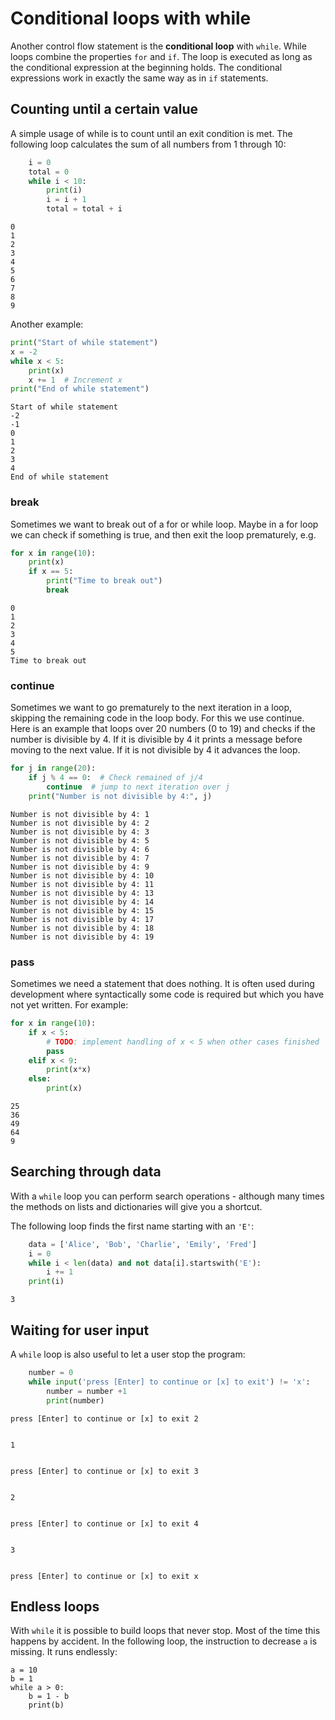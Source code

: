 # Conditional loops with while

Another control flow statement is the **conditional loop** with `while`. While loops combine the properties `for` and `if`. The loop is executed as long as the conditional expression at the beginning holds. The conditional expressions work in exactly the same way as in `if` statements.

## Counting until a certain value

A simple usage of while is to count until an exit condition is met. The following loop calculates the sum of all numbers from 1 through 10:




```python
    i = 0
    total = 0
    while i < 10:
        print(i)
        i = i + 1
        total = total + i
```

    0
    1
    2
    3
    4
    5
    6
    7
    8
    9


Another example:


```python
print("Start of while statement")
x = -2
while x < 5:
    print(x)
    x += 1  # Increment x
print("End of while statement")
```

    Start of while statement
    -2
    -1
    0
    1
    2
    3
    4
    End of while statement


###  break

Sometimes we want to break out of a for or while loop. Maybe in a for loop we can check if something is true, and then exit the loop prematurely, e.g.


```python
for x in range(10):
    print(x)
    if x == 5:
        print("Time to break out")
        break

```

    0
    1
    2
    3
    4
    5
    Time to break out


### continue

Sometimes we want to go prematurely to the next iteration in a loop, skipping the remaining code in the loop body. For this we use continue. Here is an example that loops over 20 numbers (0 to 19) and checks if the number is divisible by 4. If it is divisible by 4 it prints a message before moving to the next value. If it is not divisible by 4 it advances the loop.




```python
for j in range(20):
    if j % 4 == 0:  # Check remained of j/4
        continue  # jump to next iteration over j
    print("Number is not divisible by 4:", j)

```

    Number is not divisible by 4: 1
    Number is not divisible by 4: 2
    Number is not divisible by 4: 3
    Number is not divisible by 4: 5
    Number is not divisible by 4: 6
    Number is not divisible by 4: 7
    Number is not divisible by 4: 9
    Number is not divisible by 4: 10
    Number is not divisible by 4: 11
    Number is not divisible by 4: 13
    Number is not divisible by 4: 14
    Number is not divisible by 4: 15
    Number is not divisible by 4: 17
    Number is not divisible by 4: 18
    Number is not divisible by 4: 19


### pass

Sometimes we need a statement that does nothing. It is often used during development where syntactically some code is required but which you have not yet written. For example:




```python
for x in range(10):
    if x < 5:
        # TODO: implement handling of x < 5 when other cases finished 
        pass
    elif x < 9:
        print(x*x)
    else:
        print(x)
```

    25
    36
    49
    64
    9


## Searching through data

With a `while` loop you can perform search operations - although many times the methods on lists and dictionaries will give you a shortcut.

The following loop finds the first name starting with an `'E'`:


```python
    data = ['Alice', 'Bob', 'Charlie', 'Emily', 'Fred']
    i = 0
    while i < len(data) and not data[i].startswith('E'):
        i += 1
    print(i)
```

    3


## Waiting for user input

A `while` loop is also useful to let a user stop the program:

    


```python
    number = 0
    while input('press [Enter] to continue or [x] to exit') != 'x':
        number = number +1
        print(number)
```

    press [Enter] to continue or [x] to exit 2


    1


    press [Enter] to continue or [x] to exit 3


    2


    press [Enter] to continue or [x] to exit 4


    3


    press [Enter] to continue or [x] to exit x


## Endless loops

With `while` it is possible to build loops that never stop. Most of the time this happens by accident. In the following loop, the instruction to decrease `a` is missing. It runs endlessly:

    
    a = 10
    b = 1
    while a > 0:
        b = 1 - b
        print(b)
